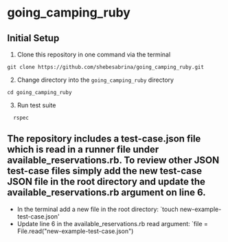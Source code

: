 # going_camping_ruby

## Initial Setup

1. Clone this repository in one command via the terminal

  ```
  git clone https://github.com/shebesabrina/going_camping_ruby.git
  ```
2. Change directory into the `going_camping_ruby` directory
  ```
  cd going_camping_ruby
  ```

3. Run test suite

  ```
    rspec
  ```

## The repository includes a test-case.json file which is read in a runner file under available_reservations.rb. To review other JSON test-case files simply add the new test-case JSON file in the root directory and update the available_reservations.rb argument on line 6. 

 * In the terminal add a new file in the root directory: `touch new-example-test-case.json'
 * Update line 6 in the available_reservations.rb read argument: `file = File.read("new-example-test-case.json")
